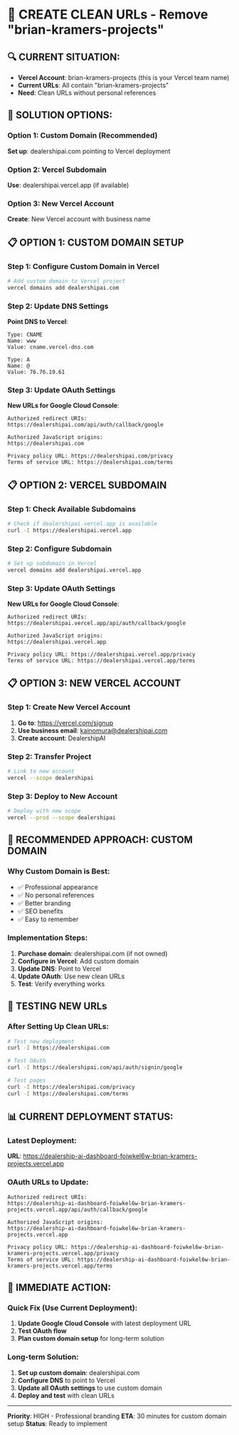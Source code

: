 # 🎯 CREATE CLEAN URLs - Remove "brian-kramers-projects"

## 🔍 CURRENT SITUATION:
- **Vercel Account**: brian-kramers-projects (this is your Vercel team name)
- **Current URLs**: All contain "brian-kramers-projects"
- **Need**: Clean URLs without personal references

## 🚀 SOLUTION OPTIONS:

### Option 1: Custom Domain (Recommended)
**Set up**: dealershipai.com pointing to Vercel deployment

### Option 2: Vercel Subdomain
**Use**: dealershipai.vercel.app (if available)

### Option 3: New Vercel Account
**Create**: New Vercel account with business name

## 📋 OPTION 1: CUSTOM DOMAIN SETUP

### Step 1: Configure Custom Domain in Vercel
```bash
# Add custom domain to Vercel project
vercel domains add dealershipai.com
```

### Step 2: Update DNS Settings
**Point DNS to Vercel**:
```
Type: CNAME
Name: www
Value: cname.vercel-dns.com

Type: A
Name: @
Value: 76.76.19.61
```

### Step 3: Update OAuth Settings
**New URLs for Google Cloud Console**:
```
Authorized redirect URIs:
https://dealershipai.com/api/auth/callback/google

Authorized JavaScript origins:
https://dealershipai.com

Privacy policy URL: https://dealershipai.com/privacy
Terms of service URL: https://dealershipai.com/terms
```

## 📋 OPTION 2: VERCEL SUBDOMAIN

### Step 1: Check Available Subdomains
```bash
# Check if dealershipai.vercel.app is available
curl -I https://dealershipai.vercel.app
```

### Step 2: Configure Subdomain
```bash
# Set up subdomain in Vercel
vercel domains add dealershipai.vercel.app
```

### Step 3: Update OAuth Settings
**New URLs for Google Cloud Console**:
```
Authorized redirect URIs:
https://dealershipai.vercel.app/api/auth/callback/google

Authorized JavaScript origins:
https://dealershipai.vercel.app

Privacy policy URL: https://dealershipai.vercel.app/privacy
Terms of service URL: https://dealershipai.vercel.app/terms
```

## 📋 OPTION 3: NEW VERCEL ACCOUNT

### Step 1: Create New Vercel Account
1. **Go to**: https://vercel.com/signup
2. **Use business email**: kainomura@dealershipai.com
3. **Create account**: DealershipAI

### Step 2: Transfer Project
```bash
# Link to new account
vercel --scope dealershipai
```

### Step 3: Deploy to New Account
```bash
# Deploy with new scope
vercel --prod --scope dealershipai
```

## 🎯 RECOMMENDED APPROACH: CUSTOM DOMAIN

### Why Custom Domain is Best:
- ✅ Professional appearance
- ✅ No personal references
- ✅ Better branding
- ✅ SEO benefits
- ✅ Easy to remember

### Implementation Steps:
1. **Purchase domain**: dealershipai.com (if not owned)
2. **Configure in Vercel**: Add custom domain
3. **Update DNS**: Point to Vercel
4. **Update OAuth**: Use new clean URLs
5. **Test**: Verify everything works

## 🧪 TESTING NEW URLs

### After Setting Up Clean URLs:
```bash
# Test new deployment
curl -I https://dealershipai.com

# Test OAuth
curl -I https://dealershipai.com/api/auth/signin/google

# Test pages
curl -I https://dealershipai.com/privacy
curl -I https://dealershipai.com/terms
```

## 📊 CURRENT DEPLOYMENT STATUS:

### Latest Deployment:
**URL**: https://dealership-ai-dashboard-foiwkel6w-brian-kramers-projects.vercel.app

### OAuth URLs to Update:
```
Authorized redirect URIs:
https://dealership-ai-dashboard-foiwkel6w-brian-kramers-projects.vercel.app/api/auth/callback/google

Authorized JavaScript origins:
https://dealership-ai-dashboard-foiwkel6w-brian-kramers-projects.vercel.app

Privacy policy URL: https://dealership-ai-dashboard-foiwkel6w-brian-kramers-projects.vercel.app/privacy
Terms of service URL: https://dealership-ai-dashboard-foiwkel6w-brian-kramers-projects.vercel.app/terms
```

## 🚨 IMMEDIATE ACTION:

### Quick Fix (Use Current Deployment):
1. **Update Google Cloud Console** with latest deployment URL
2. **Test OAuth flow**
3. **Plan custom domain setup** for long-term solution

### Long-term Solution:
1. **Set up custom domain**: dealershipai.com
2. **Configure DNS** to point to Vercel
3. **Update all OAuth settings** to use custom domain
4. **Deploy and test** with clean URLs

---

**Priority**: HIGH - Professional branding
**ETA**: 30 minutes for custom domain setup
**Status**: Ready to implement
